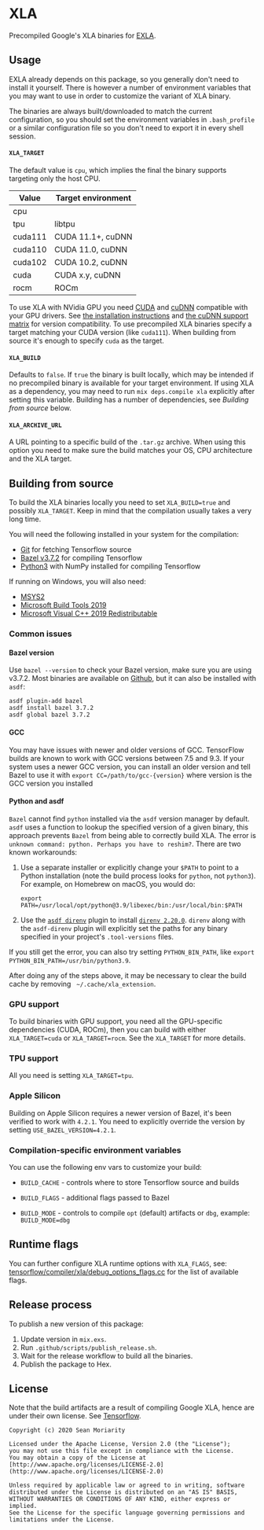 # XLA

Precompiled Google's XLA binaries for [EXLA](https://github.com/elixir-nx/nx/tree/main/exla).

## Usage

EXLA already depends on this package, so you generally don't need to install it yourself.
There is however a number of environment variables that you may want to use in order to
customize the variant of XLA binary.

The binaries are always built/downloaded to match the current configuration, so you should
set the environment variables in `.bash_profile` or a similar configuration file so you don't
need to export it in every shell session.

#### `XLA_TARGET`

The default value is `cpu`, which implies the final the binary supports targeting
only the host CPU.

| Value | Target environment |
| --- | --- |
| cpu | |
| tpu | libtpu |
| cuda111 | CUDA 11.1+, cuDNN |
| cuda110 | CUDA 11.0, cuDNN |
| cuda102 | CUDA 10.2, cuDNN |
| cuda | CUDA x.y, cuDNN |
| rocm | ROCm |

To use XLA with NVidia GPU you need [CUDA](https://developer.nvidia.com/cuda-downloads)
and [cuDNN](https://developer.nvidia.com/cudnn) compatible with your GPU drivers.
See [the installation instructions](https://docs.nvidia.com/deeplearning/cudnn/install-guide/index.html)
and [the cuDNN support matrix](https://docs.nvidia.com/deeplearning/cudnn/support-matrix/index.html)
for version compatibility. To use precompiled XLA binaries specify a target matching
your CUDA version (like `cuda111`). When building from source it's enough to specify
`cuda` as the target.

#### `XLA_BUILD`

Defaults to `false`. If `true` the binary is built locally, which may be intended
if no precompiled binary is available for your target environment. If using XLA as
a dependency, you may need to run `mix deps.compile xla` explicitly after setting
this variable. Building has a number of dependencies, see *Building from source* below.

#### `XLA_ARCHIVE_URL`

A URL pointing to a specific build of the `.tar.gz` archive. When using this option
you need to make sure the build matches your OS, CPU architecture and the XLA target.

## Building from source

To build the XLA binaries locally you need to set `XLA_BUILD=true` and possibly `XLA_TARGET`.
Keep in mind that the compilation usually takes a very long time.

You will need the following installed in your system for the compilation:

  * [Git](https://git-scm.com/) for fetching Tensorflow source
  * [Bazel v3.7.2](https://bazel.build/) for compiling Tensorflow
  * [Python3](https://python.org) with NumPy installed for compiling Tensorflow

If running on Windows, you will also need:

  * [MSYS2](https://www.msys2.org/)
  * [Microsoft Build Tools 2019](https://visualstudio.microsoft.com/downloads/)
  * [Microsoft Visual C++ 2019 Redistributable](https://visualstudio.microsoft.com/downloads/)

### Common issues

#### Bazel version

Use `bazel --version` to check your Bazel version, make sure you are using v3.7.2.
Most binaries are available on [Github](https://github.com/bazelbuild/bazel/releases),
but it can also be installed with `asdf`:

```shell
asdf plugin-add bazel
asdf install bazel 3.7.2
asdf global bazel 3.7.2
```

#### GCC

You may have issues with newer and older versions of GCC. TensorFlow builds are known to work
with GCC versions between 7.5 and 9.3. If your system uses a newer GCC version, you can install
an older version and tell Bazel to use it with `export CC=/path/to/gcc-{version}` where version
is the GCC version you installed

#### Python and asdf

`Bazel` cannot find `python` installed via the `asdf` version manager by default. `asdf` uses a
function to lookup the specified version of a given binary, this approach prevents `Bazel` from
being able to correctly build XLA. The error is `unknown command: python. Perhaps you have to reshim?`.
There are two known workarounds:

1. Use a separate installer or explicitly change your `$PATH` to point to a Python installation (note
   the build process looks for `python`, not `python3`). For example, on Homebrew on macOS, you would do:

    ```shell
    export PATH=/usr/local/opt/python@3.9/libexec/bin:/usr/local/bin:$PATH
    ```

2. Use the [`asdf direnv`](https://github.com/asdf-community/asdf-direnv) plugin to install [`direnv 2.20.0`](https://direnv.net).
   `direnv` along with the `asdf-direnv` plugin will explicitly set the paths for any binary specified
   in your project's `.tool-versions` files.

If you still get the error, you can also try setting `PYTHON_BIN_PATH`, like `export PYTHON_BIN_PATH=/usr/bin/python3.9`.

After doing any of the steps above, it may be necessary to clear the build cache by removing ` ~/.cache/xla_extension`.

### GPU support

To build binaries with GPU support, you need all the GPU-specific dependencies (CUDA, ROCm),
then you can build with either `XLA_TARGET=cuda` or `XLA_TARGET=rocm`. See the `XLA_TARGET`
for more details.

### TPU support

All you need is setting `XLA_TARGET=tpu`.

### Apple Silicon

Building on Apple Silicon requires a newer version of Bazel, it's been verified
to work with `4.2.1`. You need to explicitly override the version by setting
`USE_BAZEL_VERSION=4.2.1`.

### Compilation-specific environment variables

You can use the following env vars to customize your build:

  * `BUILD_CACHE` - controls where to store Tensorflow source and builds

  * `BUILD_FLAGS` - additional flags passed to Bazel

  * `BUILD_MODE` - controls to compile `opt` (default) artifacts or `dbg`, example: `BUILD_MODE=dbg`

## Runtime flags

You can further configure XLA runtime options with `XLA_FLAGS`,
see: [tensorflow/compiler/xla/debug_options_flags.cc](https://github.com/tensorflow/tensorflow/blob/master/tensorflow/compiler/xla/debug_options_flags.cc)
for the list of available flags.

## Release process

To publish a new version of this package:

1. Update version in `mix.exs`.
2. Run `.github/scripts/publish_release.sh`.
3. Wait for the release workflow to build all the binaries.
4. Publish the package to Hex.

## License

Note that the build artifacts are a result of compiling Google XLA,
hence are under their own license. See [Tensorflow](https://github.com/tensorflow/tensorflow).

```text
Copyright (c) 2020 Sean Moriarity

Licensed under the Apache License, Version 2.0 (the "License");
you may not use this file except in compliance with the License.
You may obtain a copy of the License at [http://www.apache.org/licenses/LICENSE-2.0](http://www.apache.org/licenses/LICENSE-2.0)

Unless required by applicable law or agreed to in writing, software
distributed under the License is distributed on an "AS IS" BASIS,
WITHOUT WARRANTIES OR CONDITIONS OF ANY KIND, either express or implied.
See the License for the specific language governing permissions and
limitations under the License.
```
